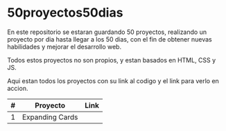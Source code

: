 # 50proyectos50dias
En este repositorio se estaran guardando 50 proyectos, realizando un proyecto por dia hasta llegar a los 50 dias, con el fin de obtener nuevas habilidades y mejorar el desarrollo web.

Todos estos proyectos no son propios, y estan basados en HTML, CSS y JS.

Aqui estan todos los proyectos con su link al codigo y el link para verlo en accion.

|#|Proyecto|Link|
|-|--------|----|
|1|Expanding Cards||